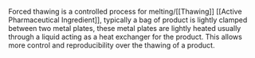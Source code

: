 Forced thawing is a controlled process for melting/[[Thawing]] [[Active Pharmaceutical Ingredient]], typically a bag of product is lightly clamped between two metal plates, these metal plates are lightly heated usually through a liquid acting as a heat exchanger for the product. This allows more control and reproducibility over the thawing of a product.
